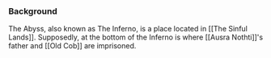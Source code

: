 ### Background
The Abyss, also known as The Inferno, is a place located in [[The Sinful Lands]]. Supposedly, at the bottom of the Inferno is where [[Ausra Nothti]]'s father and [[Old Cob]] are imprisoned.